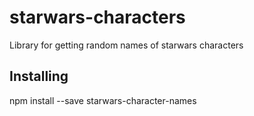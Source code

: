 # starwars-characters

Library for getting random names of starwars characters

## Installing
npm install --save starwars-character-names

